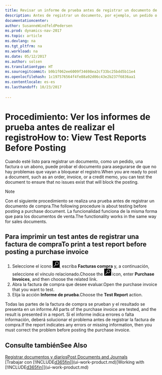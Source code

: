 ```yaml
---
title: Revisar un informe de prueba antes de registrar un documento de venta o de compra
description: Antes de registrar un documento, por ejemplo, un pedido o un abono, puede probarlo y revisarlo para comprobar si hay errores que puedan bloquear el registro.
documentationcenter: 
author: SusanneWindfeldPedersen
ms.prod: dynamics-nav-2017
ms.topic: article
ms.devlang: na
ms.tgt_pltfrm: na
ms.workload: na
ms.date: 05/12/2017
ms.author: solsen
ms.translationtype: HT
ms.sourcegitcommit: b9b1f062ee6009f34698ea2cf33bc25bdd5b11e4
ms.openlocfilehash: 1c197576564f4fe88a92d06c43e2b237f6836aa1
ms.contentlocale: es-es
ms.lasthandoff: 10/23/2017

---
```

# <a name="how-to-view-test-reports-before-posting"></a><span data-ttu-id="7ea9f-103">Procedimiento: Ver los informes de prueba antes de realizar el registro</span><span class="sxs-lookup"><span data-stu-id="7ea9f-103">How to: View Test Reports Before Posting</span></span>
<span data-ttu-id="7ea9f-104">Cuando esté listo para registrar un documento, como un pedido, una factura o un abono, puede probar el documento para asegurarse de que no hay problemas que vayan a bloquear el registro.</span><span class="sxs-lookup"><span data-stu-id="7ea9f-104">When you are ready to post a document, such as an order, invoice, or a credit memo, you can test the document to ensure that no issues exist that will block the posting.</span></span>

> [!NOTE]  
>   <span data-ttu-id="7ea9f-105">Con el siguiente procedimiento se realiza una prueba antes de registrar un documento de compra.</span><span class="sxs-lookup"><span data-stu-id="7ea9f-105">The following procedure is about testing before posting a purchase document.</span></span> <span data-ttu-id="7ea9f-106">La funcionalidad funciona de la misma forma que para los documentos de venta.</span><span class="sxs-lookup"><span data-stu-id="7ea9f-106">The functionality works in the same way for sales documents.</span></span>

## <a name="to-print-a-test-report-before-posting-a-purchase-invoice"></a><span data-ttu-id="7ea9f-107">Para imprimir un test antes de registrar una factura de compra</span><span class="sxs-lookup"><span data-stu-id="7ea9f-107">To print a test report before posting a purchase invoice</span></span>
1. <span data-ttu-id="7ea9f-108">Seleccione el icono ![Buscar página o informe](media/ui-search/search_small.png "icono Buscar página o informe"), escriba **Facturas compra** y, a continuación, seleccione el vínculo relacionado.</span><span class="sxs-lookup"><span data-stu-id="7ea9f-108">Choose the ![Search for Page or Report](media/ui-search/search_small.png "Search for Page or Report icon") icon, enter **Purchase Invoices**, and then choose the related link.</span></span>
2. <span data-ttu-id="7ea9f-109">Abra la factura de compra que desee evaluar.</span><span class="sxs-lookup"><span data-stu-id="7ea9f-109">Open the purchase invoice that you want to test.</span></span>
3. <span data-ttu-id="7ea9f-110">Elija la acción **Informe de prueba**.</span><span class="sxs-lookup"><span data-stu-id="7ea9f-110">Choose the **Test Report** action.</span></span>  

<span data-ttu-id="7ea9f-111">Todas las partes de la factura de compra se prueban y el resultado se presenta en un informe.</span><span class="sxs-lookup"><span data-stu-id="7ea9f-111">All parts of the purchase invoice are tested, and the result is presented in a report.</span></span> <span data-ttu-id="7ea9f-112">Si el informe indica errores o falta información, deberá solucionar el problema antes de registrar la factura de compra.</span><span class="sxs-lookup"><span data-stu-id="7ea9f-112">If the report indicates any errors or missing information, then you must correct the problem before posting the purchase invoice.</span></span>

## <a name="see-also"></a><span data-ttu-id="7ea9f-113">Consulte también</span><span class="sxs-lookup"><span data-stu-id="7ea9f-113">See Also</span></span>
[<span data-ttu-id="7ea9f-114">Registrar documentos y diarios</span><span class="sxs-lookup"><span data-stu-id="7ea9f-114">Post Documents and Journals</span></span>](ui-post-documents-journals.md)  
<span data-ttu-id="7ea9f-115">[Trabajar con [!INCLUDE[d365fin](includes/d365fin_md.md)]](ui-work-product.md)</span><span class="sxs-lookup"><span data-stu-id="7ea9f-115">[Working with [!INCLUDE[d365fin](includes/d365fin_md.md)]](ui-work-product.md)</span></span>


